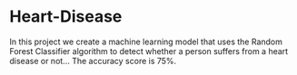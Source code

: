 # Heart-Disease
In this project we create a machine learning model that uses the Random Forest Classifier algorithm to detect whether a person suffers
from a heart disease or not...
The accuracy score is 75%.
